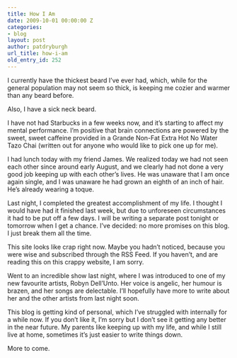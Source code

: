 ```yaml
---
title: How I Am
date: 2009-10-01 00:00:00 Z
categories:
- blog
layout: post
author: patdryburgh
url_title: how-i-am
old_entry_id: 252
---
```


I currently have the thickest beard I’ve ever had, which, while for the general population may not seem so thick, is keeping me cozier and warmer than any beard before.

Also, I have a sick neck beard.

I have not had Starbucks in a few weeks now, and it’s starting to affect my mental performance. I’m positive that brain connections are powered by the sweet, sweet caffeine provided in a Grande Non-Fat Extra Hot No Water Tazo Chai (written out for anyone who would like to pick one up for me).

I had lunch today with my friend James. We realized today we had not seen each other since around early August, and we clearly had not done a very good job keeping up with each other’s lives. He was unaware that I am once again single, and I was unaware he had grown an eighth of an inch of hair. He’s already wearing a toque.

Last night, I completed the greatest accomplishment of my life. I thought I would have had it finished last week, but due to unforeseen circumstances it had to be put off a few days. I will be writing a separate post tonight or tomorrow when I get a chance. I’ve decided: no more promises on this blog. I just break them all the time.

This site looks like crap right now. Maybe you hadn’t noticed, because you were wise and subscribed through the RSS Feed. If you haven’t, and are reading this on this crappy website, I am sorry.

Went to an incredible show last night, where I was introduced to one of my new favourite artists, Robyn Dell’Unto. Her voice is angelic, her humour is brazen, and her songs are delectable. I’ll hopefully have more to write about her and the other artists from last night soon.

This blog is getting kind of personal, which I’ve struggled with internally for a while now. If you don’t like it, I’m sorry but I don’t see it getting any better in the near future. My parents like keeping up with my life, and while I still live at home, sometimes it’s just easier to write things down.

More to come.